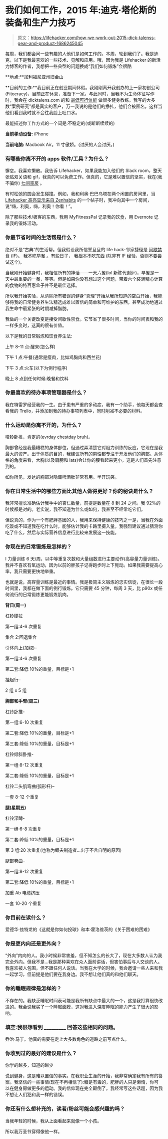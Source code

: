 # 我们如何工作，2015 年:迪克·塔伦斯的装备和生产力技巧

> 原文：<https://lifehacker.com/how-we-work-out-2015-dick-talenss-gear-and-product-1686245045>

每周，我们都会问一些有趣的人他们是如何工作的。本周，轮到我们了。我是迪克，以下是我最喜欢的一些技术、见解和应用。哦，因为我是 Lifehacker 的新活力博客的作者，我想把一些典型的问题换成“我们如何锻炼”会很酷



**地点:**加利福尼亚州旧金山

**目前的工作:**我目前正在创业期间休假。我刚刚离开我创办的上一家初创公司(Fitocracy)，目前正在休息，准备下一家。与此同时，当我不为生命体征写作时，我会在 dicktalens.com 的和 [最低可行体能](http://mvf.io) 做很多健身教练。我写的大多数“案例研究”都是真实的客户，万一我说的是他们的挣扎，他们会被匿名，这样当他们看到我时就不会往我脸上吐口水。

最能描述你工作方式的一个词是:不稳定的(或断断续续的)

**当前移动设备:** iPhone

**当前电脑:** Macbook Air。11 寸傲娇。(讨厌的人会讨厌。)

### 有哪些你离不开的 apps 软件/工具？为什么？

懈怠。我喜欢懒散。我告诉 Lifehacker，如果我能加入他们的 Slack room，整天张贴双关语和 gif，我真的可以免费工作。但真的，它是难以置信的坚实，我在(我不骗你) [七间空房](http://i.imgur.com/EfWFX94.png) 。

有时松弛的圆会发生碰撞。例如，我和利奥·巴巴乌塔在两个闲置的房间里，当 [Lifehacker 高亮显示来自 Zenhabits](http://lifehacker.com/increase-your-motivation-by-consulting-your-past-and-fu-1684785096) 的一个帖子时，我冲向其中一个房间，说“嗨，利奥，嗨，利奥！你看！”。

除了那些技术/极客的东西，我用 MyFitnessPal 记录我的饮食，用 Evernote 记录我的锻炼活动。

### 你最节省时间的生活帮是什么？

绝对不是“古典”的生活帮。但我假设我所信誓旦旦的 life hack-邻家捷径是 [间歇禁食](http://en.wikipedia.org/wiki/Intermittent_fasting) (IF)。 [我不吃早餐](https://lifehacker.com/why-breakfast-is-not-the-most-important-meal-of-the-da-1682222302) 。有些日子， [我根本不吃东西](http://ajcn.nutrition.org/content/81/1/69.full) (除非有 IF 经验，否则不要尝试这个)。

当我刚开始健身时，我相信所有的神话——一天六餐(lol 新陈代谢炉)，早餐是一天中最重要的一餐，等等。但是如果你没有想过这个问题，带着六个装满精心计算的食物的特百惠盒子并不是最佳选择。

所以我开始实验，从清除所有错误的健身“真理”开始从我所知道的空白开始，我能够将我的日常健身养生法精选成难以置信的简单和可维护的东西，甚至成功地通过我生命中最紧张的时期减掉脂肪。

我做的一个关键改变是接受间歇性禁食。它节省了很多时间，当你的时间表和我的一样多变时，这真的很有价值。

以下是我的日常锻炼和饮食养生法:

上午 8-11 点:醒来(怎么样)

下午 1 点:午餐(通常是瘦肉，比如鸡胸肉和西兰花)

下午 3 点:火车(以下为例行程序)

晚上 8 点到任何时候:晚餐和饮料

### 你最喜欢的待办事项管理器是什么？

我在特雷罗经营我的一生。由于患有严重的多动症，我有一个助手，他每天都会查看我的 Trello，并添加到我的待办事项列表中，同时削减不必要的材料。

### 什么运动是你离不开的，为什么？

哑铃卧推，肯定的(evrday chestday bruh)。

胸部曾经是我最糟糕的身体部位，但通过弄清楚它对阻力训练的反应，它现在是我最大的资产。出于体质的目的，我建议所有的男性都专注于开发他们的胸部。从体格的角度来看，大胸(以及肩膀和 lats)会让你的腰看起来更小，这是人们首先注意到的。

如你所见，发达的胸部对隐藏啤酒肚非常有用。半开玩笑。

### 你在日常生活中的哪些方面比其他人做得更好？你的秘诀是什么？

我非常擅长准确估计我手中的杏仁数量，前提是数量在 8 到 24 之间。我 92%的时候都是对的。老实说，我不知道为什么或如何，我甚至不经常吃它们。

但说真的，作为一个有肥胖基因的人，我用来保持健康的技巧之一是，当我在外面吃饭或不知道我在吃什么时，能够估计我的卡路里摄入量。我强烈建议通过猜测你吃了什么，然后与实际营养信息进行比较来发展这一技能。

### 你现在的日常锻炼是怎样的？

I 力量训练 6 天/周，以中等重复次数和大量组数进行主要动作(高容量力量训练)。我并不喜欢有氧运动，因为以前的胖孩子记得跑步时上下晃动。如果我需要提高心率，我只需要更快地举重。

也就是说，高容量训练是最近的事情。我是极简主义锻炼的忠实信徒，在很长一段时间里，我都在做下面的例行锻炼。它只需要 45 分钟，每周 3 天，比 p90x 或任何流行的日常锻炼更能锻炼肌肉。

**背日(周一)**

杠铃硬拉

第一组:4-6 次重复

集合 2:回退集合

引体向上(加权)–

第一组:4-6 次重复

第二套:降低 10%的重量，目标是+1

挂起行–

2 组 x 5 组

**胸部和手臂(周三)**

杠铃卧推-

第一组:6-10 次重复

第二套:降低 10%的重量，目标是+1

第三套:降低 10%的重量，目标是+1

杠铃倾斜卧推-

第一组:8-12 次重复

第二套:降低 10%的重量，目标是+1

杠铃二头肌弯曲(弧形杆)–

一套 8-12 个重复

**腿(星期五)**

杠铃深蹲-

第一组:6-8 次重复

第二套:降低 10%的重量，目标是+1

第 3 组:20 次重复(也称为鳏夫制造者...出于不言自明的原因)

腿部卷曲–

第一组:8-12 次重复

第二套:降低 10%的重量，目标是+1

加重 Ab 电缆挤压

一套 10-20 个重复

### 你目前在读什么？

爱德华·兹特龙的《这就是你如何投球》和本·霍洛维茨的《关于困难的困难》

### 你是更内向还是更外向？

“外向”内向的人。我小时候非常害羞，但不知怎么的长大了，现在大多数人认为我完全外向。但我不是...我是那种喜欢在众人面前讲话，但害怕事后与人交谈的人。我喜欢被人包围，但不跟任何人说话。当我在大学的时候，我会邀请一些人来和我一起学习，但前提是他们要在我身边。我不想让他们真的和他们聊天。

### 你的睡眠规律是怎样的？

不存在的。我缺乏睡眠时间表可能是我所有缺点中最大的一个，这是我打算很快改进的。我会说我买了一个睡眠面膜，这对我进入深度睡眠的能力产生了很大的影响。

### 填空:我很想看到 _________ 回答这些相同的问题。

乔治·马丁。他真的需要在走上大多数角色的道路之前写点什么。

### 你收到过的最好的建议是什么？

你学的越多，知道的越少

说到健身，这是难以置信的事实。在我职业生涯的开始，我非常确定我有所有的答案。我坚信的一些事情(现在不再相信了):糖是有毒的，肥胖的人只是懒惰，你可以在健身房做更多的运动。我的信仰现在完全颠倒了。我经常写这些话题，因为我不想让人们犯和我一样的错误。

### 你还有什么想补充的，读者/粉丝可能会感兴趣的吗？

当我年轻的时候，我从上面看起来就像一个小孩。

所以我万圣节穿得像他一样。